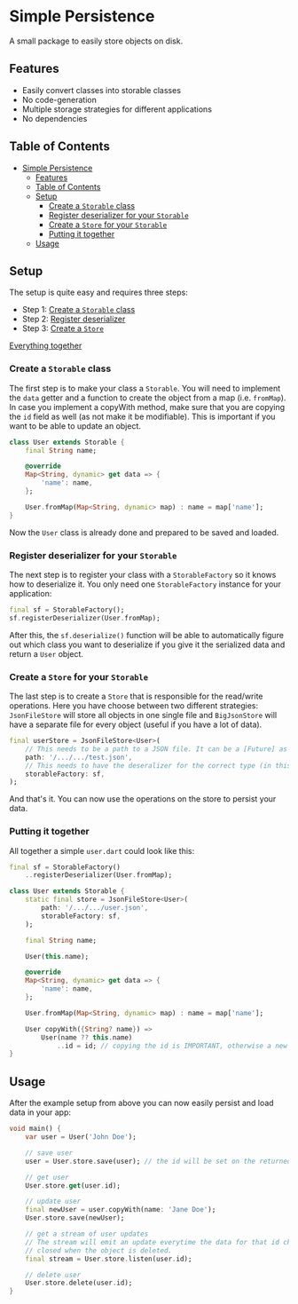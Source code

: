 # Simple Persistence

A small package to easily store objects on disk.

## Features

- Easily convert classes into storable classes
- No code-generation
- Multiple storage strategies for different applications
- No dependencies

## Table of Contents

- [Simple Persistence](#simple-persistence)
  - [Features](#features)
  - [Table of Contents](#table-of-contents)
  - [Setup](#setup)
    - [Create a `Storable` class](#create-a-storable-class)
    - [Register deserializer for your `Storable`](#register-deserializer-for-your-storable)
    - [Create a `Store` for your `Storable`](#create-a-store-for-your-storable)
    - [Putting it together](#putting-it-together)
  - [Usage](#usage)

## Setup

The setup is quite easy and requires three steps:

- Step 1: [Create a `Storable` class](#create-a-storable-class)
- Step 2: [Register deserializer](#register-deserializer-for-your-storable)
- Step 3: [Create a `Store`](#create-a-store-for-your-storable)

[Everything together](#putting-it-together)

### Create a `Storable` class

The first step is to make your class a `Storable`. You will need to implement the `data` getter and a function to create the object from a map (i.e. `fromMap`). In case you implement a copyWith method, make sure that you are copying the `id` field as well (as not make it be modifiable). This is important if you want to be able to update an object.

```dart
class User extends Storable {
    final String name;

    @override
    Map<String, dynamic> get data => {
        'name': name,
    };

    User.fromMap(Map<String, dynamic> map) : name = map['name'];
}
```

Now the `User` class is already done and prepared to be saved and loaded.

### Register deserializer for your `Storable`

The next step is to register your class with a `StorableFactory` so it knows how to deserialize it. You only need one `StorableFactory` instance for your application:

```dart
final sf = StorableFactory();
sf.registerDeserializer(User.fromMap);
```

After this, the `sf.deserialize()` function will be able to automatically figure out which class you want to deserialize if you give it the serialized data and return a `User` object.

### Create a `Store` for your `Storable`

The last step is to create a `Store` that is responsible for the read/write operations. Here you have choose between two different strategies: `JsonFileStore` will store all objects in one single file and `BigJsonStore` will have a separate file for every object (useful if you have a lot of data).

```dart
final userStore = JsonFileStore<User>(
    // This needs to be a path to a JSON file. It can be a [Future] as well. In Flutter it could e. g. be based on `getApplicationDocumentsDirectory()` from the path_provider package.
    path: '/.../.../test.json',
    // This needs to have the deseralizer for the correct type (in this case [User]) registered.
    storableFactory: sf,
);
```

And that's it. You can now use the operations on the store to persist your data.

### Putting it together

All together a simple `user.dart` could look like this:

```dart
final sf = StorableFactory()
    ..registerDeserializer(User.fromMap);

class User extends Storable {
    static final store = JsonFileStore<User>(
        path: '/.../.../user.json',
        storableFactory: sf,
    );

    final String name;

    User(this.name);

    @override
    Map<String, dynamic> get data => {
        'name': name,
    };

    User.fromMap(Map<String, dynamic> map) : name = map['name'];

    User copyWith({String? name}) => 
        User(name ?? this.name)
            ..id = id; // copying the id is IMPORTANT, otherwise a new object will be created in the store.
}
```

## Usage

After the example setup from above you can now easily persist and load data in your app:

```dart
void main() {
    var user = User('John Doe');

    // save user
    user = User.store.save(user); // the id will be set on the returned value

    // get user
    User.store.get(user.id);

    // update user
    final newUser = user.copyWith(name: 'Jane Doe');
    User.store.save(newUser);

    // get a stream of user updates
    // The stream will emit an update everytime the data for that id changes and will be
    // closed when the object is deleted.
    final stream = User.store.listen(user.id);

    // delete user
    User.store.delete(user.id);
}
```
